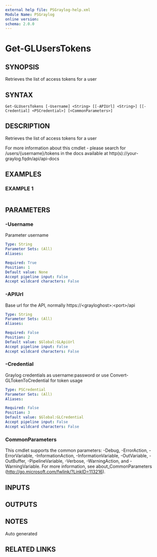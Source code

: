 ```yaml
---
external help file: PSGraylog-help.xml
Module Name: PSGraylog
online version:
schema: 2.0.0
---
```


# Get-GLUsersTokens

## SYNOPSIS
Retrieves the list of access tokens for a user

## SYNTAX

```
Get-GLUsersTokens [-Username] <String> [[-APIUrl] <String>] [[-Credential] <PSCredential>] [<CommonParameters>]
```

## DESCRIPTION
Retrieves the list of access tokens for a user


For more information about this cmdlet - please search for /users/{username}/tokens in the docs available at http(s)://your-graylog.fqdn/api/api-docs

## EXAMPLES

### EXAMPLE 1
```

```

## PARAMETERS

### -Username
Parameter username

```yaml
Type: String
Parameter Sets: (All)
Aliases:

Required: True
Position: 1
Default value: None
Accept pipeline input: False
Accept wildcard characters: False
```

### -APIUrl
Base url for the API, normally https://\<grayloghost\>:\<port\>/api

```yaml
Type: String
Parameter Sets: (All)
Aliases:

Required: False
Position: 2
Default value: $Global:GLApiUrl
Accept pipeline input: False
Accept wildcard characters: False
```

### -Credential
Graylog credentials as username:password or use Convert-GLTokenToCredential for token usage

```yaml
Type: PSCredential
Parameter Sets: (All)
Aliases:

Required: False
Position: 3
Default value: $Global:GLCredential
Accept pipeline input: False
Accept wildcard characters: False
```

### CommonParameters
This cmdlet supports the common parameters: -Debug, -ErrorAction, -ErrorVariable, -InformationAction, -InformationVariable, -OutVariable, -OutBuffer, -PipelineVariable, -Verbose, -WarningAction, and -WarningVariable.
For more information, see about_CommonParameters (http://go.microsoft.com/fwlink/?LinkID=113216).

## INPUTS

## OUTPUTS

## NOTES
Auto generated

## RELATED LINKS
